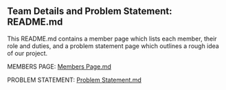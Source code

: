 ## Team Details and Problem Statement: README.md

This README.md contains a member page which lists each member, their role and duties, and a problem statement page which outlines a rough idea of our project.

MEMBERS PAGE: [Members Page.md](https://github.com/kiffit/waterfall-project/blob/main/Team%20Details%20and%20Problem%20Statement/Members%20Page.md)

PROBLEM STATEMENT: [Problem Statement.md](https://github.com/kiffit/waterfall-project/blob/main/Team%20Details%20and%20Problem%20Statement/Problem%20Statement.md) 
